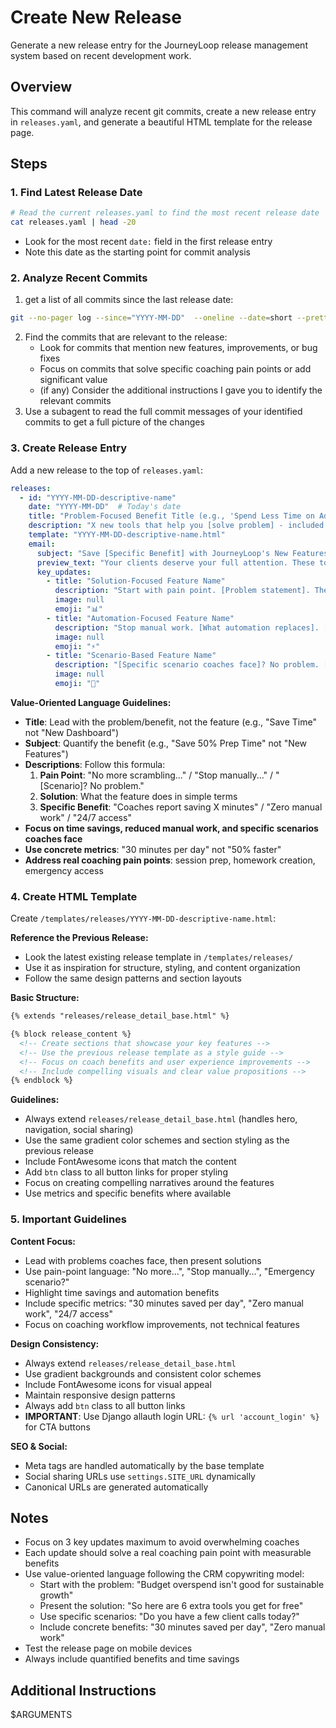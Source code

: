 # Create New Release

Generate a new release entry for the JourneyLoop release management system based on recent development work.

## Overview

This command will analyze recent git commits, create a new release entry in `releases.yaml`, and generate a beautiful HTML template for the release page.

## Steps

### 1. Find Latest Release Date
```bash
# Read the current releases.yaml to find the most recent release date
cat releases.yaml | head -20
```
- Look for the most recent `date:` field in the first release entry
- Note this date as the starting point for commit analysis

### 2. Analyze Recent Commits
1. get a list of all commits since the last release date:
```bash
git --no-pager log --since="YYYY-MM-DD"  --oneline --date=short --pretty=format:"%h %ad %s"
```
2. Find the commits that are relevant to the release:
   - Look for commits that mention new features, improvements, or bug fixes
   - Focus on commits that solve specific coaching pain points or add significant value
   - (if any) Consider the additional instructions I gave you to identify the relevant commits
3. Use a subagent to read the full commit messages of your identified commits to get a full picture of the changes

### 3. Create Release Entry
Add a new release to the top of `releases.yaml`:

```yaml
releases:
  - id: "YYYY-MM-DD-descriptive-name"
    date: "YYYY-MM-DD"  # Today's date
    title: "Problem-Focused Benefit Title (e.g., 'Spend Less Time on Admin, More Time Coaching')"
    description: "X new tools that help you [solve problem] - included free with your JourneyLoop subscription"
    template: "YYYY-MM-DD-descriptive-name.html"
    email:
      subject: "Save [Specific Benefit] with JourneyLoop's New Features"
      preview_text: "Your clients deserve your full attention. These tools help you deliver it."
      key_updates:
        - title: "Solution-Focused Feature Name"
          description: "Start with pain point. [Problem statement]. Then solution with specific benefit and time savings."
          image: null
          emoji: "📊"
        - title: "Automation-Focused Feature Name"
          description: "Stop manual work. [What automation replaces]. [Specific outcome for coaches]."
          image: null
          emoji: "⚡"
        - title: "Scenario-Based Feature Name"
          description: "[Specific scenario coaches face]? No problem. [How feature solves it] - [benefit statement]."
          image: null
          emoji: "📱"
```

**Value-Oriented Language Guidelines:**
- **Title**: Lead with the problem/benefit, not the feature (e.g., "Save Time" not "New Dashboard")
- **Subject**: Quantify the benefit (e.g., "Save 50% Prep Time" not "New Features")
- **Descriptions**: Follow this formula:
  1. **Pain Point**: "No more scrambling..." / "Stop manually..." / "[Scenario]? No problem."
  2. **Solution**: What the feature does in simple terms
  3. **Specific Benefit**: "Coaches report saving X minutes" / "Zero manual work" / "24/7 access"
- **Focus on time savings, reduced manual work, and specific scenarios coaches face**
- **Use concrete metrics**: "30 minutes per day" not "50% faster"
- **Address real coaching pain points**: session prep, homework creation, emergency access

### 4. Create HTML Template
Create `/templates/releases/YYYY-MM-DD-descriptive-name.html`:

**Reference the Previous Release:**
- Look the latest existing release template in `/templates/releases/`
- Use it as inspiration for structure, styling, and content organization
- Follow the same design patterns and section layouts

**Basic Structure:**
```html
{% extends "releases/release_detail_base.html" %}

{% block release_content %}
  <!-- Create sections that showcase your key features -->
  <!-- Use the previous release template as a style guide -->
  <!-- Focus on coach benefits and user experience improvements -->
  <!-- Include compelling visuals and clear value propositions -->
{% endblock %}
```

**Guidelines:**
- Always extend `releases/release_detail_base.html` (handles hero, navigation, social sharing)
- Use the same gradient color schemes and section styling as the previous release
- Include FontAwesome icons that match the content
- Add `btn` class to all button links for proper styling
- Focus on creating compelling narratives around the features
- Use metrics and specific benefits where available

### 5. Important Guidelines

**Content Focus:**
- Lead with problems coaches face, then present solutions
- Use pain-point language: "No more...", "Stop manually...", "Emergency scenario?"
- Highlight time savings and automation benefits
- Include specific metrics: "30 minutes saved per day", "Zero manual work", "24/7 access"
- Focus on coaching workflow improvements, not technical features

**Design Consistency:**
- Always extend `releases/release_detail_base.html`
- Use gradient backgrounds and consistent color schemes
- Include FontAwesome icons for visual appeal
- Maintain responsive design patterns
- Always add `btn` class to all button links
- **IMPORTANT**: Use Django allauth login URL: `{% url 'account_login' %}` for CTA buttons

**SEO & Social:**
- Meta tags are handled automatically by the base template
- Social sharing URLs use `settings.SITE_URL` dynamically
- Canonical URLs are generated automatically


## Notes

- Focus on 3 key updates maximum to avoid overwhelming coaches
- Each update should solve a real coaching pain point with measurable benefits
- Use value-oriented language following the CRM copywriting model:
  - Start with the problem: "Budget overspend isn't good for sustainable growth"
  - Present the solution: "So here are 6 extra tools you get for free"
  - Use specific scenarios: "Do you have a few client calls today?"
  - Include concrete benefits: "30 minutes saved per day", "Zero manual work"
- Test the release page on mobile devices
- Always include quantified benefits and time savings

## Additional Instructions
$ARGUMENTS